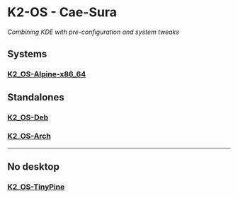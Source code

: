 # K2-OS - Cae-Sura
_Combining KDE with pre-configuration and system tweaks_

## Systems
### [K2_OS-Alpine-x86_64](https://github.com/h8d13/k2-alpine)

## Standalones
### [K2_OS-Deb](https://github.com/h8d13/k2-alpine/tree/master/standalone)

### [K2_OS-Arch](https://github.com/h8d13/KAES-ARCH)

---

## No desktop
### [K2_OS-TinyPine](https://github.com/h8d13/LKFS/)
